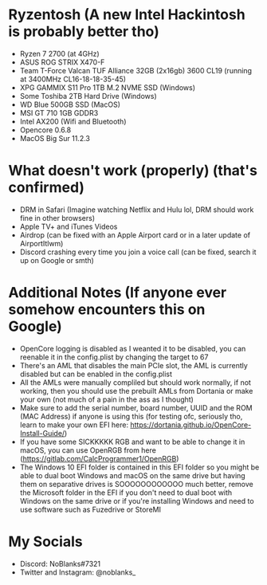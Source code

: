 # Ryzentosh (A new Intel Hackintosh is probably better tho)

- Ryzen 7 2700 (at 4GHz)
- ASUS ROG STRIX X470-F
- Team T-Force Valcan TUF Alliance 32GB (2x16gb) 3600 CL19 (running at 3400MHz CL16-18-18-35-45)
- XPG GAMMIX S11 Pro 1TB M.2 NVME SSD (Windows)
- Some Toshiba 2TB Hard Drive (Windows)
- WD Blue 500GB SSD (MacOS)
- MSI GT 710 1GB GDDR3
- Intel AX200 (Wifi and Bluetooth)
- Opencore 0.6.8
- MacOS Big Sur 11.2.3

# What doesn't work (properly) (that's confirmed)

- DRM in Safari (Imagine watching Netflix and Hulu lol, DRM should work fine in other browsers)
- Apple TV+ and iTunes Videos 
- Airdrop (can be fixed with an Apple Airport card or in a later update of AirportItlwm)
- Discord crashing every time you join a voice call (can be fixed, search it up on Google or smth)

# Additional Notes (If anyone ever somehow encounters this on Google)
- OpenCore logging is disabled as I weanted it to be disabled, you can reenable it in the config.plist by changing the target to 67
- There's an AML that disables the main PCIe slot, the AML is currently disabled but can be enabled in the config.plist
- All the AMLs were manually compliled but should work normally, if not working, then you should use the prebuilt AMLs from Dortania or make your own (not much of a pain in the ass as I thought)
- Make sure to add the serial number, board number, UUID and the ROM (MAC Address) if anyone is using this (for testing ofc, seriously tho, learn to make your own EFI here: https://dortania.github.io/OpenCore-Install-Guide/) 
- If you have some SICKKKKK RGB and want to be able to change it in macOS, you can use OpenRGB from here (https://gitlab.com/CalcProgrammer1/OpenRGB)
- The Windows 10 EFI folder is contained in this EFI folder so you might be able to dual boot Windows and macOS on the same drive but having them on separative drives is SOOOOOOOOOOOO much better, remove the Microsoft folder in the EFI if you don't need to dual boot with Windows on the same drive or if you're installing Windows and need to use software such as Fuzedrive or StoreMI

# My Socials
- Discord: NoBlanks#7321
- Twitter and Instagram: @noblanks_
